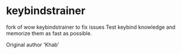# keybindstrainer
fork of wow keybindstrainer to fix issues
Test keybind knowledge and memorize them as fast as possible.

Original author 'Khab'